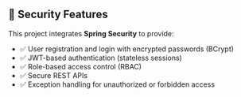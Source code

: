 ## 🔐 Security Features

This project integrates **Spring Security** to provide:

- ✅ User registration and login with encrypted passwords (BCrypt)
- ✅ JWT-based authentication (stateless sessions)
- ✅ Role-based access control (RBAC)
- ✅ Secure REST APIs
- ✅ Exception handling for unauthorized or forbidden access
